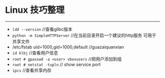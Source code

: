 Linux 技巧整理
=============
---
* `ldd --version`   //查看glibc版本
* `python -m SimpleHTTPServer` //在当前目录开启一个建议的http服务 可用于共享文件
* /etc/fstab       uid=1000,gid=1000,default		//guazaiquanxian
* `id klbj`   //查看用户信息
* `root # gpasswd -a <user> vboxusers`		//把用户添加到组
* `root # netstat -tupln`	// show service port
* `ipcs` //查看共享内存
